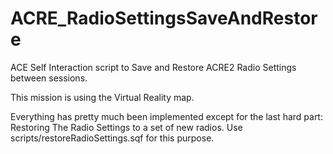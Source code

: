 # ACRE_RadioSettingsSaveAndRestore
ACE Self Interaction script to Save and Restore ACRE2 Radio Settings between sessions.

This mission is using the Virtual Reality map.

Everything has pretty much been implemented except for the last hard part: Restoring The Radio Settings to a set of new radios. Use scripts/restoreRadioSettings.sqf for this purpose.
